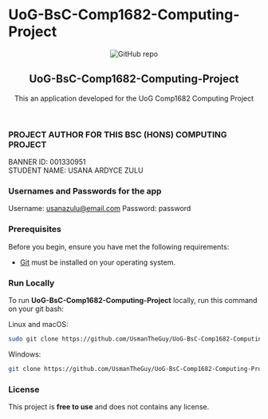 # UoG-BsC-Comp1682-Computing-Project
<div align="center">
  
  ![GitHub repo](https://github.com/UsmanTheGuy/UoG-BsC-Comp1682-Computing-Project)
  <br />
  

  <h2 align="center"> UoG-BsC-Comp1682-Computing-Project </h2>

 This an application developed for the UoG Comp1682 Computing Project

</div>

<br />

### PROJECT AUTHOR FOR THIS BSC (HONS) COMPUTING PROJECT
BANNER ID: 001330951 <br />
STUDENT NAME: USANA ARDYCE ZULU


### Usernames and Passwords for the app

Username: usanazulu@email.com
Password: password


### Prerequisites

Before you begin, ensure you have met the following requirements:

* [Git](https://git-scm.com/downloads "Download Git") must be installed on your operating system.

### Run Locally

To run **UoG-BsC-Comp1682-Computing-Project** locally, run this command on your git bash:

Linux and macOS:

```bash
sudo git clone https://github.com/UsmanTheGuy/UoG-BsC-Comp1682-Computing-Project.git
```

Windows:

```bash
git clone https://github.com/UsmanTheGuy/UoG-BsC-Comp1682-Computing-Project.git
```

### License
This project is **free to use** and does not contains any license.
